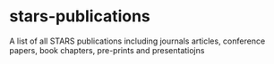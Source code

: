 # stars-publications
A list of all STARS publications including journals articles, conference papers, book chapters, pre-prints and presentatiojns
